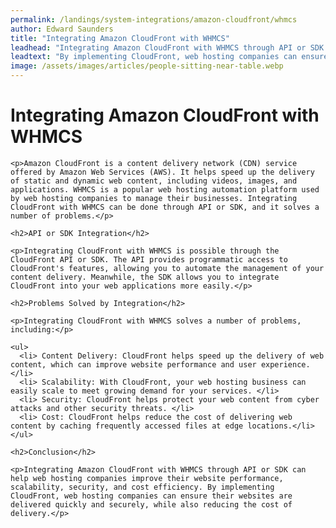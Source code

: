 ```yaml
---
permalink: /landings/system-integrations/amazon-cloudfront/whmcs
author: Edward Saunders
title: "Integrating Amazon CloudFront with WHMCS"
leadhead: "Integrating Amazon CloudFront with WHMCS through API or SDK can help web hosting companies improve their website performance, scalability, security, and cost efficiency"
leadtext: "By implementing CloudFront, web hosting companies can ensure their websites are delivered quickly and securely, while also reducing the cost of delivery."
image: /assets/images/articles/people-sitting-near-table.webp
---
```

<div class="arttext">    <h1>Integrating Amazon CloudFront with WHMCS</h1>
    
    <p>Amazon CloudFront is a content delivery network (CDN) service offered by Amazon Web Services (AWS). It helps speed up the delivery of static and dynamic web content, including videos, images, and applications. WHMCS is a popular web hosting automation platform used by web hosting companies to manage their businesses. Integrating CloudFront with WHMCS can be done through API or SDK, and it solves a number of problems.</p>
    
    <h2>API or SDK Integration</h2>
    
    <p>Integrating CloudFront with WHMCS is possible through the CloudFront API or SDK. The API provides programmatic access to CloudFront's features, allowing you to automate the management of your content delivery. Meanwhile, the SDK allows you to integrate CloudFront into your web applications more easily.</p>
    
    <h2>Problems Solved by Integration</h2>
    
    <p>Integrating CloudFront with WHMCS solves a number of problems, including:</p>
    
    <ul>
      <li> Content Delivery: CloudFront helps speed up the delivery of web content, which can improve website performance and user experience. </li>
      <li> Scalability: With CloudFront, your web hosting business can easily scale to meet growing demand for your services. </li>
      <li> Security: CloudFront helps protect your web content from cyber attacks and other security threats. </li>
      <li> Cost: CloudFront helps reduce the cost of delivering web content by caching frequently accessed files at edge locations.</li>
    </ul>
    
    <h2>Conclusion</h2>
    
    <p>Integrating Amazon CloudFront with WHMCS through API or SDK can help web hosting companies improve their website performance, scalability, security, and cost efficiency. By implementing CloudFront, web hosting companies can ensure their websites are delivered quickly and securely, while also reducing the cost of delivery.</p>
    
</div>